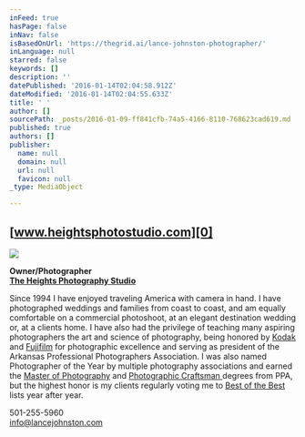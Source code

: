 ```yaml
---
inFeed: true
hasPage: false
inNav: false
isBasedOnUrl: 'https://thegrid.ai/lance-johnston-photographer/'
inLanguage: null
starred: false
keywords: []
description: ''
datePublished: '2016-01-14T02:04:58.912Z'
dateModified: '2016-01-14T02:04:55.633Z'
title: ' '
author: []
sourcePath: _posts/2016-01-09-ff841cfb-74a5-4166-8110-768623cad619.md
published: true
authors: []
publisher:
  name: null
  domain: null
  url: null
  favicon: null
_type: MediaObject

---
```

## [www.heightsphotostudio.com][0]
![](https://s3-us-west-2.amazonaws.com/the-grid-img/p/0f574068c820efbb8428e3275ee0078c6a92668f.jpg)

**Owner/Photographer**  
**[The Heights Photography Studio][0]**

Since 1994 I have enjoyed traveling America with camera in hand. I have photographed weddings and families from coast to coast, and am equally comfortable on a commercial photoshoot, at an elegant destination wedding or, at a clients home.  I have also had the privilege of teaching many aspiring photographers the art and science of photography, being honored by [Kodak][1] and [Fujifilm][2] for photographic excellence and serving as president of the Arkansas Professional Photographers Association.  I was also named Photographer of the Year by multiple photography associations and earned the [Master of Photography][3] and [Photographic Craftsman ][4]degrees from PPA, but the highest honor is my clients regularly voting me to [Best of the Best][5] lists year after year.

501-255-5960  
info@lancejohnston.com

[0]: https://thegrid.ai/lance-johnston-photographer/
[1]: https://thegrid.ai/links/fb8bd83f-04d4-4456-8865-5cdc0f79264b/
[2]: https://thegrid.ai/lance-johnston-photographer/fuji-masterpiece-award/
[3]: https://thegrid.ai/links/master-of-photography/
[4]: https://thegrid.ai/links/c41629d4-1861-42fc-96c3-cee4588d9e63/
[5]: https://thegrid.ai/lance-johnston-photographer/6b9dda14-2e2d-4d8d-8247-e620e4ec4881/